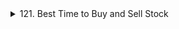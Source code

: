 <details>
<summary>121. Best Time to Buy and Sell Stock</summary>

-   Note: We only have to buy & sell once
-   First, we have 0th index as buy price, initial profit as 0
-   Then, we try to seel stock, if profit is greater than 0
-   Now, we update the buy price, if we could have bought the stock at more less price
-   Links: [Leetcode](https://leetcode.com/problems/best-time-to-buy-and-sell-stock/), [Code](/leetcode/0121.py)

</details>
